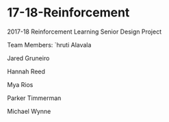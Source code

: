 # 17-18-Reinforcement
2017-18 Reinforcement Learning Senior Design Project

Team Members:
`hruti Alavala 

Jared Gruneiro

Hannah Reed

Mya Rios

Parker Timmerman

Michael Wynne
